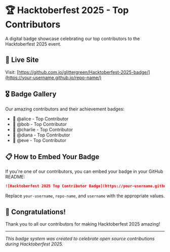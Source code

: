 # 🏆 Hacktoberfest 2025 - Top Contributors

A digital badge showcase celebrating our top contributors to the Hacktoberfest 2025 event.

## 🌟 Live Site

Visit: [https://github.com.io/glittergreen/Hacktoberfest-2025-badge/](https://your-username.github.io/repo-name/)

## 🎖️ Badge Gallery

Our amazing contributors and their achievement badges:

- 🥇 @alice - Top Contributor
- 🥈 @bob - Top Contributor  
- 🥉 @charlie - Top Contributor
- 🏅 @diana - Top Contributor
- 🎯 @eve - Top Contributor

## 📋 How to Embed Your Badge

If you're one of our contributors, you can embed your badge in your GitHub README:

```markdown
![Hacktoberfest 2025 Top Contributor Badge](https://your-username.github.io/repo-name/badges/badge-username.svg)
```

Replace `your-username`, `repo-name`, and `username` with the appropriate values.

## 🎉 Congratulations!

Thank you to all our contributors for making Hacktoberfest 2025 amazing! 

---

*This badge system was created to celebrate open source contributions during Hacktoberfest 2025.*
